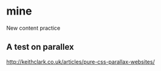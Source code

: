 # mine
New content practice

## A test on parallex

http://keithclark.co.uk/articles/pure-css-parallax-websites/
